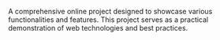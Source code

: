 A comprehensive online project designed to showcase various functionalities and features. This project serves as a practical demonstration of web technologies and best practices.
